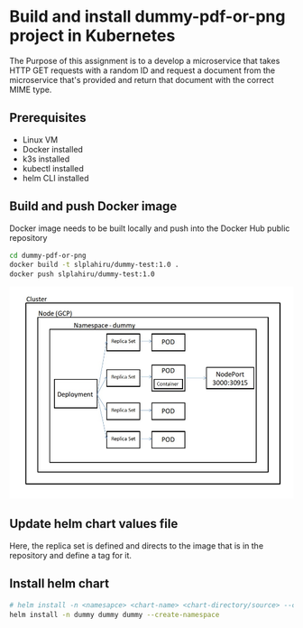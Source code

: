 # Build and install dummy-pdf-or-png project in Kubernetes

The Purpose of this assignment is to a develop a microservice that takes HTTP GET requests with a random ID and request a document from the microservice that's provided and return that document with the correct MIME type.

## Prerequisites
* Linux VM
* Docker installed
* k3s installed
* kubectl installed
* helm CLI installed

## Build and push Docker image
Docker image needs to be built locally and push into the Docker Hub public repository

```bash
cd dummy-pdf-or-png
docker build -t slplahiru/dummy-test:1.0 .
docker push slplahiru/dummy-test:1.0
```
![Cluster](sre/images/Kuber.jpg)

## Update helm chart values file
Here, the replica set is defined and directs to the image that is in the repository and define a tag for it. 


## Install helm chart

```bash
# helm install -n <namesapce> <chart-name> <chart-directory/source> --create-namespace
helm install -n dummy dummy dummy --create-namespace
```   

